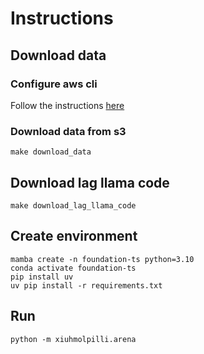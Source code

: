 # Instructions

## Download data

### Configure aws cli

Follow the instructions [here](https://docs.aws.amazon.com/cli/latest/userguide/getting-started-install.html)

### Download data from s3

```
make download_data
```


## Download lag llama code

```
make download_lag_llama_code
```


## Create environment

```
mamba create -n foundation-ts python=3.10
conda activate foundation-ts
pip install uv
uv pip install -r requirements.txt
```

## Run

```
python -m xiuhmolpilli.arena
```

